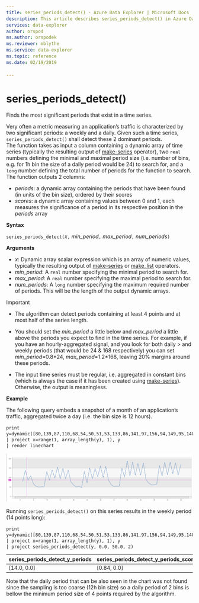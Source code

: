 ```yaml
---
title: series_periods_detect() - Azure Data Explorer | Microsoft Docs
description: This article describes series_periods_detect() in Azure Data Explorer.
services: data-explorer
author: orspod
ms.author: orspodek
ms.reviewer: mblythe
ms.service: data-explorer
ms.topic: reference
ms.date: 02/19/2019

---
```

# series_periods_detect()

Finds the most significant periods that exist in a time series.  

Very often a metric measuring an application’s traffic is characterized by two significant periods: a weekly and a daily. Given such a time series, `series_periods_detect()` shall detect these 2 dominant periods.  
The function takes as input a column containing a dynamic array of time series (typically the resulting output of [make-series](make-seriesoperator.md) operator), two `real` numbers defining the minimal and maximal period size (i.e. number of bins, e.g. for 1h bin the size of a daily period would be 24) to search for, and a `long` number defining the total number of periods for the function to search. The function outputs 2 columns:
* *periods*: a dynamic array containing the periods that have been found (in units of the bin size), ordered by their scores
* *scores*: a dynamic array containing values between 0 and 1, each measures the significance of a period in its respective position in the *periods* array
 
**Syntax**

`series_periods_detect(`*x*`,` *min_period*`,` *max_period*`,` *num_periods*`)`

**Arguments**

* *x*: Dynamic array scalar expression which is an array of numeric values, typically the resulting output of [make-series](make-seriesoperator.md) or [make_list](makelist-aggfunction.md) operators.
* *min_period*: A `real` number specifying the minimal period to search for.
* *max_period*: A `real` number specifying the maximal period to search for.
* *num_periods*: A `long` number specifying the maximum required number of periods. This will be the length of the output dynamic arrays.

> [!IMPORTANT]
> * The algorithm can detect periods containing at least 4 points and at most half of the series length. 
>
> * You should set the *min_period* a little below and *max_period* a little above the periods you expect to find in the time series. For example, if you have an hourly-aggregated signal, and you look for both daily > and weekly periods (that would be 24 & 168 respectively) you can set *min_period*=0.8\*24, *max_period*=1.2\*168, leaving 20% margins around these periods.
>
> * The input time series must be regular, i.e. aggregated in constant bins (which is always the case if it has been created using [make-series](make-seriesoperator.md)). Otherwise, the output is meaningless.


**Example**

The following query embeds a snapshot of a month of an application’s traffic, aggregated twice a day (i.e. the bin size is 12 hours).

```kusto
print y=dynamic([80,139,87,110,68,54,50,51,53,133,86,141,97,156,94,149,95,140,77,61,50,54,47,133,72,152,94,148,105,162,101,160,87,63,53,55,54,151,103,189,108,183,113,175,113,178,90,71,62,62,65,165,109,181,115,182,121,178,114,170])
| project x=range(1, array_length(y), 1), y  
| render linechart 
```

![alt text](./Images/samples/series-periods.png "series-periods")

Running `series_periods_detect()` on this series results in the weekly period (14 points long):

```kusto
print y=dynamic([80,139,87,110,68,54,50,51,53,133,86,141,97,156,94,149,95,140,77,61,50,54,47,133,72,152,94,148,105,162,101,160,87,63,53,55,54,151,103,189,108,183,113,175,113,178,90,71,62,62,65,165,109,181,115,182,121,178,114,170])
| project x=range(1, array_length(y), 1), y  
| project series_periods_detect(y, 0.0, 50.0, 2)
```

| series\_periods\_detect\_y\_periods  | series\_periods\_detect\_y\_periods\_scores |
|-------------|-------------------|
| [14.0, 0.0] | [0.84, 0.0]  |


Note that the daily period that can be also seen in the chart was not found since the sampling is too coarse (12h bin size) so a daily period of 2 bins is bellow the minimum period size of 4 points required by the algorithm.